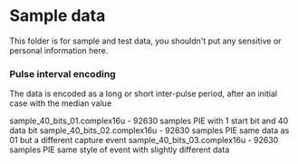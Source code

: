 # Sample data

This folder is for sample and test data, you shouldn't put any sensitive or personal information here.

### Pulse interval encoding

The data is encoded as a long or short inter-pulse period, after an initial case with the median value

sample_40_bits_01.complex16u - 92630 samples PIE with 1 start bit and 40 data bit
sample_40_bits_02.complex16u - 92630 samples PIE same data as 01 but a different capture event
sample_40_bits_03.complex16u - 92630 samples PIE same style of event with slightly different data


